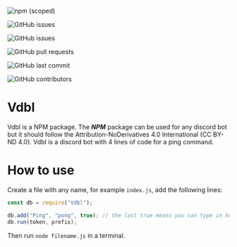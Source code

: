 ![npm (scoped)](https://img.shields.io/npm/v/vdbl)

![GitHub issues](https://img.shields.io/github/issues/vpgstudio/vdbl)

![GitHub issues](https://img.shields.io/github/issues-raw/vpgstudio/vdbl)

![GitHub pull requests](https://img.shields.io/github/issues-pr/vpgstudio/vdbl)

![GitHub last commit](https://img.shields.io/github/last-commit/vpgstudio/vdbl)

![GitHub contributors](https://img.shields.io/github/contributors/vpgstudio/vdbl)

# Vdbl

Vdbl is a NPM package. The **_NPM_** package can be used for any discord bot but it should follow the Attribution-NoDerivatives 4.0 International (CC BY-ND 4.0).
Vdbl is a discord bot with 4 lines of code for a ping command.

# How to use

Create a file with any name, for example `index.js`, add the following lines:

```javascript
const db = require("Vdbl");

db.add("Ping", "pong", true); // the last true means you can type in however with caps and it whil work.
db.run(token, prefix);
```

Then run `node filename.js` in a terminal.
